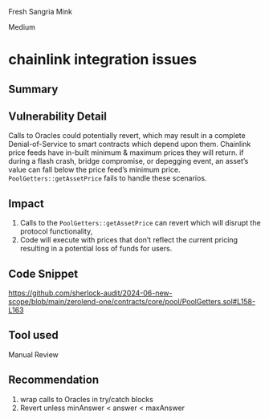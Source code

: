 Fresh Sangria Mink

Medium

# chainlink integration issues

## Summary

## Vulnerability Detail
Calls to Oracles could potentially revert, which may result in a complete Denial-of-Service to smart contracts which depend upon them.
Chainlink price feeds have in-built minimum & maximum prices they will return. if during a flash crash, bridge compromise, or depegging event, an asset’s value can fall below the price feed’s minimum price.
`PoolGetters::getAssetPrice` fails to handle these scenarios.
## Impact
1. Calls to the `PoolGetters::getAssetPrice` can revert which will disrupt the protocol functionality,
2. Code will execute with prices that don’t reflect the current pricing resulting in a potential loss of funds for users.
## Code Snippet
https://github.com/sherlock-audit/2024-06-new-scope/blob/main/zerolend-one/contracts/core/pool/PoolGetters.sol#L158-L163
## Tool used

Manual Review

## Recommendation
1. wrap calls to Oracles in try/catch blocks
2. Revert unless minAnswer < answer < maxAnswer